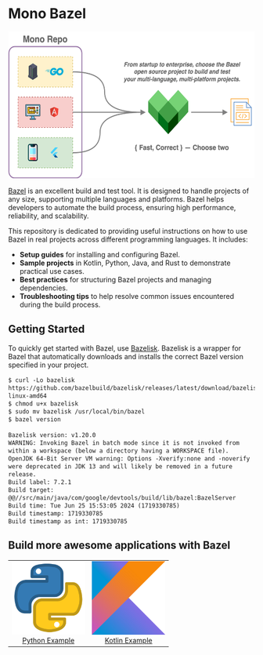# Mono Bazel

<p align="center">
  <a href="https://github.com/rain1024/mono-bazel/">
    <img src="https://raw.githubusercontent.com/rain1024/mono-bazel/main/images/system-design.png" height="300">
  </a>
</p>

[Bazel](https://bazel.build/) is an excellent build and test tool. It is designed to handle projects of any size, supporting multiple languages and platforms. Bazel helps developers to automate the build process, ensuring high performance, reliability, and scalability.

This repository is dedicated to providing useful instructions on how to use Bazel in real projects across different programming languages. It includes:

- **Setup guides** for installing and configuring Bazel.
- **Sample projects** in Kotlin, Python, Java, and Rust to demonstrate practical use cases.
- **Best practices** for structuring Bazel projects and managing dependencies.
- **Troubleshooting tips** to help resolve common issues encountered during the build process.

## Getting Started

To quickly get started with Bazel, use [Bazelisk](https://github.com/bazelbuild/bazelisk). Bazelisk is a wrapper for Bazel that automatically downloads and installs the correct Bazel version specified in your project.

```
$ curl -Lo bazelisk https://github.com/bazelbuild/bazelisk/releases/latest/download/bazelisk-linux-amd64
$ chmod u+x bazelisk
$ sudo mv bazelisk /usr/local/bin/bazel
$ bazel version

Bazelisk version: v1.20.0
WARNING: Invoking Bazel in batch mode since it is not invoked from within a workspace (below a directory having a WORKSPACE file).
OpenJDK 64-Bit Server VM warning: Options -Xverify:none and -noverify were deprecated in JDK 13 and will likely be removed in a future release.
Build label: 7.2.1
Build target: @@//src/main/java/com/google/devtools/build/lib/bazel:BazelServer
Build time: Tue Jun 25 15:53:05 2024 (1719330785)
Build timestamp: 1719330785
Build timestamp as int: 1719330785
```

## Build more awesome applications with Bazel

<table>
  <tr>
    <td align="center">
        <img src="https://raw.githubusercontent.com/rain1024/mono-bazel/main/images/python.png" alt="Python Example" height="150"/>
        <br/>
        <a href="https://github.com/rain1024/mono-bazel/tree/python">Python Example</a>
        <br/>
    </td>
    <td align="center">
        <img src="https://raw.githubusercontent.com/rain1024/mono-bazel/main/images/kotlin.png" alt="Kotlin Example" height="150"/>
            <br/>
        <a href="https://github.com/rain1024/mono-bazel/tree/kotlin">Kotlin Example</a>
    </td>
  </tr>
</table>